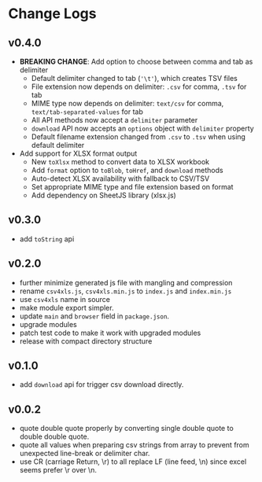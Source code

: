 # Change Logs

## v0.4.0

 - **BREAKING CHANGE**: Add option to choose between comma and tab as delimiter
   - Default delimiter changed to tab (`'\t'`), which creates TSV files
   - File extension now depends on delimiter: `.csv` for comma, `.tsv` for tab
   - MIME type now depends on delimiter: `text/csv` for comma, `text/tab-separated-values` for tab
   - All API methods now accept a `delimiter` parameter
   - `download` API now accepts an `options` object with `delimiter` property
   - Default filename extension changed from `.csv` to `.tsv` when using default delimiter
 - Add support for XLSX format output
   - New `toXlsx` method to convert data to XLSX workbook
   - Add `format` option to `toBlob`, `toHref`, and `download` methods
   - Auto-detect XLSX availability with fallback to CSV/TSV
   - Set appropriate MIME type and file extension based on format
   - Add dependency on SheetJS library (xlsx.js)


## v0.3.0

 - add `toString` api


## v0.2.0

 - further minimize generated js file with mangling and compression
 - rename `csv4xls.js`, `csv4xls.min.js` to `index.js` and `index.min.js`
 - use `csv4xls` name in source
 - make module export simpler.
 - update `main` and `browser` field in `package.json`.
 - upgrade modules
 - patch test code to make it work with upgraded modules
 - release with compact directory structure


## v0.1.0

 - add `download` api for trigger csv download directly.


## v0.0.2

 - quote double quote properly by converting single double quote to double double quote.
 - quote all values when preparing csv strings from array to prevent from unexpected line-break or delimiter char.
 - use CR (carriage Return, \\r) to all replace LF (line feed, \\n) since excel seems prefer \\r over \\n.

